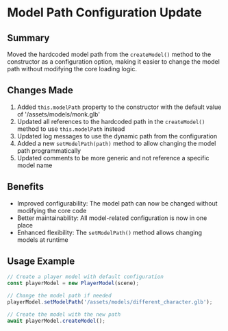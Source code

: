 # Model Path Configuration Update

## Summary
Moved the hardcoded model path from the `createModel()` method to the constructor as a configuration option, making it easier to change the model path without modifying the core loading logic.

## Changes Made
1. Added `this.modelPath` property to the constructor with the default value of '/assets/models/monk.glb'
2. Updated all references to the hardcoded path in the `createModel()` method to use `this.modelPath` instead
3. Updated log messages to use the dynamic path from the configuration
4. Added a new `setModelPath(path)` method to allow changing the model path programmatically
5. Updated comments to be more generic and not reference a specific model name

## Benefits
- Improved configurability: The model path can now be changed without modifying the core code
- Better maintainability: All model-related configuration is now in one place
- Enhanced flexibility: The `setModelPath()` method allows changing models at runtime

## Usage Example
```javascript
// Create a player model with default configuration
const playerModel = new PlayerModel(scene);

// Change the model path if needed
playerModel.setModelPath('/assets/models/different_character.glb');

// Create the model with the new path
await playerModel.createModel();
```